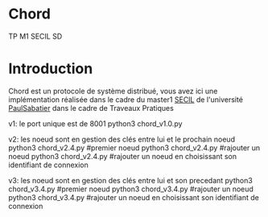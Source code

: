 # Chord
 TP M1 SECIL SD
 
# Introduction

Chord est un protocole de système distribué, vous avez ici une implémentation réalisée dans le cadre du master1 [SECIL](https://secil.univ-tlse3.fr/) de l'université [PaulSabatier](https://github.com/VonRenald/Paint_Simulation) dans le cadre de Traveaux Pratiques

 v1: le port unique est de 8001
    python3 chord_v1.0.py
 
 v2: les noeud sont en gestion des clés entre lui et le prochain noeud
    python3 chord_v2.4.py <port> #premier noeud
    python3 chord_v2.4.py <port> <ip connection> <port connexion> #rajouter un noeud
    python3 chord_v2.4.py <port> <identifiant> <ip connection> <port connexion> #rajouter un noeud en choisissant son identifiant de connexion

 v3: les noeud sont en gestion des clés entre lui et son precedant 
    python3 chord_v3.4.py <port> #premier noeud
    python3 chord_v3.4.py <port> <ip connection> <port connexion> #rajouter un noeud
    python3 chord_v3.4.py <port> <identifiant> <ip connection> <port connexion> #rajouter un noeud en choisissant son identifiant de connexion
